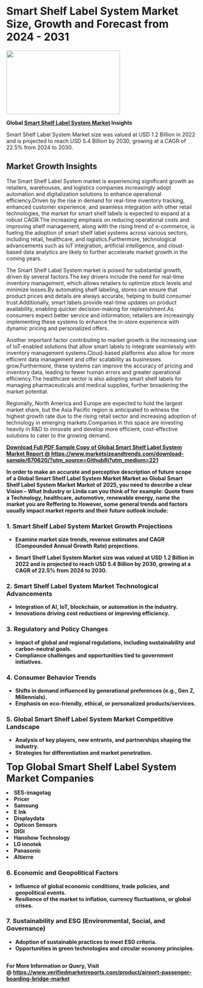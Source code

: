 <H1>Smart Shelf Label System Market Size, Growth and Forecast from 2024 - 2031</H1><img class="aligncenter size-medium wp-image-584254" src="https://thirdeyenews.in/wp-content/uploads/2024/09/Global-Market-Research-300x168.jpeg" alt="" width="300" height="168" /><p><strong>Global&nbsp;<a href="https://www.marketsizeandtrends.com/download-sample/670620/?utm_source=Github8j?utm_medium=221">Smart Shelf Label System Market</a> Insights</strong></p><p>Smart Shelf Label System Market size was valued at USD 1.2 Billion in 2022 and is projected to reach USD 5.4 Billion by 2030, growing at a CAGR of 22.5% from 2024 to 2030.</p><p><h2>Market Growth Insights</h2> <p>The Smart Shelf Label System market is experiencing significant growth as retailers, warehouses, and logistics companies increasingly adopt automation and digitalization solutions to enhance operational efficiency.Driven by the rise in demand for real-time inventory tracking, enhanced customer experience, and seamless integration with other retail technologies, the market for smart shelf labels is expected to expand at a robust CAGR.The increasing emphasis on reducing operational costs and improving shelf management, along with the rising trend of e-commerce, is fueling the adoption of smart shelf label systems across various sectors, including retail, healthcare, and logistics.Furthermore, technological advancements such as IoT integration, artificial intelligence, and cloud-based data analytics are likely to further accelerate market growth in the coming years.</p> <p><strong><a href="#"></a></strong></p> <p>The Smart Shelf Label System market is poised for substantial growth, driven by several factors.The key drivers include the need for real-time inventory management, which allows retailers to optimize stock levels and minimize losses.By automating shelf labeling, stores can ensure that product prices and details are always accurate, helping to build consumer trust.Additionally, smart labels provide real-time updates on product availability, enabling quicker decision-making for replenishment.As consumers expect better service and information, retailers are increasingly implementing these systems to enhance the in-store experience with dynamic pricing and personalized offers.</p> <p>Another important factor contributing to market growth is the increasing use of IoT-enabled solutions that allow smart labels to integrate seamlessly with inventory management systems.Cloud-based platforms also allow for more efficient data management and offer scalability as businesses grow.Furthermore, these systems can improve the accuracy of pricing and inventory data, leading to fewer human errors and greater operational efficiency.The healthcare sector is also adopting smart shelf labels for managing pharmaceuticals and medical supplies, further broadening the market potential.</p> <p>Regionally, North America and Europe are expected to hold the largest market share, but the Asia Pacific region is anticipated to witness the highest growth rate due to the rising retail sector and increasing adoption of technology in emerging markets.Companies in this space are investing heavily in R&D to innovate and develop more efficient, cost-effective solutions to cater to the growing demand.</p> <p><strong><a href="#"></p><p><span class=""><strong>Download Full PDF Sample Copy of Global Smart Shelf Label System Market Report</strong> @ <a href="https://www.marketsizeandtrends.com/download-sample/670620/?utm_source=Github8j?utm_medium=221" target="_blank">https://www.marketsizeandtrends.com/download-sample/670620/?utm_source=Github8j?utm_medium=221</a></span></p><p>In order to make an accurate and perceptive description of future scope of a Global&nbsp;Smart Shelf Label System Market Market as Global&nbsp;Smart Shelf Label System Market Market of 2025, you need to describe a clear Vision &ndash; What Industry or Linda can you think of for example: Quote from a Technology, healthcare, automotive, renewable energy, name the market you are Reffering to.However, some general trends and factors usually impact market reports and their future outlook include:</p><h3>1.&nbsp;<strong>Smart Shelf Label System Market Growth Projections</strong></h3><ul><li>Examine market size trends, revenue estimates and CAGR (Compounded Annual Growth Rate) projections.</li><li><p>Smart Shelf Label System Market size was valued at USD 1.2 Billion in 2022 and is projected to reach USD 5.4 Billion by 2030, growing at a CAGR of 22.5% from 2024 to 2030.</p></li></ul><h3>2.&nbsp;<strong>Smart Shelf Label System Market Technological Advancements</strong></h3><ul><li>Integration of AI, IoT, blockchain, or automation in the industry.</li><li>Innovations driving cost reductions or improving efficiency.</li></ul><h3>3.&nbsp;<strong>Regulatory and Policy Changes</strong></h3><ul><li>Impact of global and regional regulations, including sustainability and carbon-neutral goals.</li><li>Compliance challenges and opportunities tied to government initiatives.</li></ul><h3>4.&nbsp;<strong>Consumer Behavior Trends</strong></h3><ul><li>Shifts in demand influenced by generational preferences (e.g., Gen Z, Millennials).</li><li>Emphasis on eco-friendly, ethical, or personalized products/services.</li></ul><h3>5.&nbsp;<strong>Global Smart Shelf Label System Market Competitive Landscape</strong></h3><ul><li>Analysis of key players, new entrants, and partnerships shaping the industry.</li><li>Strategies for differentiation and market penetration.</li></ul><p data-pm-slice="1 1 []"><span style="color: inherit; font-family: inherit; font-size: 25px;">Top Global Smart Shelf Label System Market Companies</span></p><div class="" data-test-id=""><p><li>SES-imagotag</li><li> Pricer</li><li> Samsung</li><li> E Ink</li><li> Displaydata</li><li> Opticon Sensors</li><li> DIGI</li><li> Hanshow Technology</li><li> LG innotek</li><li> Panasonic</li><li> Altierre</li></p></div><h3>6.&nbsp;<strong>Economic and Geopolitical Factors</strong></h3><ul><li>Influence of global economic conditions, trade policies, and geopolitical events.</li><li>Resilience of the market to inflation, currency fluctuations, or global crises.</li></ul><h3>7.&nbsp;<strong>Sustainability and ESG (Environmental, Social, and Governance)</strong></h3><ul><li>Adoption of sustainable practices to meet ESG criteria.</li><li>Opportunities in green technologies and circular economy principles.</li></ul><h2><strong style="font-size: 14px;">For More Information or Query, Visit @&nbsp;</strong><a style="background-color: #ffffff; font-size: 14px;" href="https://www.marketsizeandtrends.com/report/smart-shelf-label-system-market/" target="_blank">https://www.verifiedmarketreports.com/product/airport-passenger-boarding-bridge-market</a></h2>